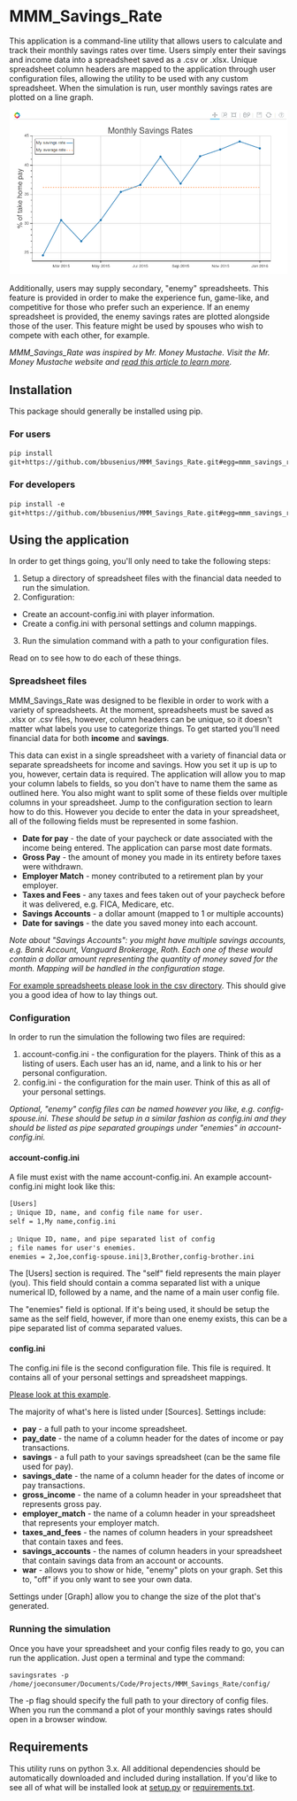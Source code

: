 # MMM_Savings_Rate

This application is a command-line utility that allows users to calculate and track their monthly savings rates over time. Users simply enter their savings and income data into a spreadsheet saved as a .csv or .xlsx. Unique spreadsheet column headers are mapped to the application through user configuration files, allowing the utility to be used with any custom spreadsheet. When the simulation is run, user monthly savings rates are plotted on a line graph.

![Example savings rates plotted](https://github.com/bbusenius/MMM_Savings_Rate/raw/master/docs/screenshot.png)

Additionally, users may supply secondary, "enemy" spreadsheets. This feature is provided in order to make the experience fun, game-like, and competitive for those who prefer such an experience. If an enemy spreadsheet is provided, the enemy savings rates are plotted alongside those of the user. This feature might be used by spouses who wish to compete with each other, for example.

*MMM_Savings_Rate was inspired by Mr. Money Mustache. Visit the Mr. Money Mustache website and [read this article to learn more](http://www.mrmoneymustache.com/2012/01/13/the-shockingly-simple-math-behind-early-retirement).*

## Installation
This package should generally be installed using pip.

### For users 

```
pip install git+https://github.com/bbusenius/MMM_Savings_Rate.git#egg=mmm_savings_rate
```
### For developers

```
pip install -e git+https://github.com/bbusenius/MMM_Savings_Rate.git#egg=mmm_savings_rate
```
## Using the application

In order to get things going, you'll only need to take the following steps:

1. Setup a directory of spreadsheet files with the financial data needed to run the simulation.
2. Configuration:
  - Create an account-config.ini with player information.
  - Create a config.ini with personal settings and column mappings.
3. Run the simulation command with a path to your configuration files.

Read on to see how to do each of these things.

### Spreadsheet files
MMM_Savings_Rate was designed to be flexible in order to work with a variety of spreadsheets. At the moment, spreadsheets must be saved as .xlsx or .csv files, however, column headers can be unique, so it doesn't matter what labels you use to categorize things. To get started you'll need financial data for both **income** and **savings**.

This data can exist in a single spreadsheet with a variety of financial data or separate spreadsheets for income and savings. How you set it up is up to you, however, certain data is required. The application will allow you to map your column labels to fields, so you don't have to name them the same as outlined here. You also might want to split some of these fields over multiple columns in your spreadsheet. Jump to the configuration section to learn how to do this. However you decide to enter the data in your spreadsheet, all of the following fields must be represented in some fashion.

- **Date for pay** - the date of your paycheck or date associated with the income being entered. The application can parse most date formats.
- **Gross Pay** - the amount of money you made in its entirety before taxes were withdrawn.
- **Employer Match** - money contributed to a retirement plan by your employer.
- **Taxes and Fees** - any taxes and fees taken out of your paycheck before it was delivered, e.g. FICA, Medicare, etc.
- **Savings Accounts** - a dollar amount (mapped to 1 or multiple accounts)
- **Date for savings** - the date you saved money into each account.

*Note about "Savings Accounts": you might have multiple savings accounts, e.g. Bank Account, Vanguard Brokerage, Roth. Each one of these would contain a dollar amount representing the quantity of money saved for the month. Mapping will be handled in the configuration stage.*

[For example spreadsheets please look in the csv directory](https://github.com/bbusenius/MMM_Savings_Rate/tree/master/csv). This should give you a good idea of how to lay things out.

### Configuration

In order to run the simulation the following two files are required:

1. account-config.ini - the configuration for the players. Think of this as a listing of users. Each user has an id, name, and a link to his or her personal configuration.
2. config.ini - the configuration for the main user. Think of this as all of your personal settings.

*Optional, "enemy" config files can be named however you like, e.g. config-spouse.ini. These should be setup in a similar fashion as config.ini and they should be listed as pipe separated groupings under "enemies" in account-config.ini.*

#### account-config.ini
A file must exist with the name account-config.ini. An example account-config.ini might look like this:

```
[Users]
; Unique ID, name, and config file name for user.
self = 1,My name,config.ini

; Unique ID, name, and pipe separated list of config
; file names for user's enemies.
enemies = 2,Joe,config-spouse.ini|3,Brother,config-brother.ini
```

The [Users] section is required. The "self" field represents the main player (you). This field should contain a comma separated list with a unique numerical ID, followed by a name, and the name of a main user config file.

The "enemies" field is optional. If it's being used, it should be setup the same as the self field, however, if more than one enemy exists, this can be a pipe separated list of comma separated values.

#### config.ini
The config.ini file is the second configuration file. This file is required. It contains all of your personal settings and spreadsheet mappings.

[Please look at this example](https://github.com/bbusenius/MMM_Savings_Rate/blob/master/config/config-example.ini).

The majority of what's here is listed under [Sources]. Settings include:

- **pay** - a full path to your income spreadsheet.
- **pay_date** - the name of a column header for the dates of income or pay transactions.
- **savings** - a full path to your savings spreadsheet (can be the same file used for pay).
- **savings_date** - the name of a column header for the dates of income or pay transactions.
- **gross_income** - the name of a column header in your spreadsheet that represents gross pay.
- **employer_match** - the name of a column header in your spreadsheet that represents your employer match.
- **taxes_and_fees** - the names of column headers in your spreadsheet that contain taxes and fees.
- **savings_accounts** - the names of column headers in your spreadsheet that contain savings data from an account or accounts.
- **war** - allows you to show or hide, "enemy" plots on your graph. Set this to, "off" if you only want to see your own data.

Settings under [Graph] allow you to change the size of the plot that's generated.

### Running the simulation

Once you have your spreadsheet and your config files ready to go, you can run the application. Just open a terminal and type the command:

```
savingsrates -p /home/joeconsumer/Documents/Code/Projects/MMM_Savings_Rate/config/
```
The -p flag should specify the full path to your directory of config files. When you run the command a plot of your monthly savings rates should open in a browser window.

## Requirements
This utility runs on python 3.x. All additional dependencies should be automatically downloaded and included during installation. If you'd like to see all of what will be installed look at [setup.py](https://github.com/bbusenius/MMM_Savings_Rate/blob/master/setup.py) or [requirements.txt](https://github.com/bbusenius/MMM_Savings_Rate/blob/master/requirements.txt).

